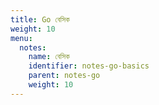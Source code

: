 ```yaml
---
title: Go বেসিক
weight: 10
menu:
  notes:
    name: বেসিক
    identifier: notes-go-basics
    parent: notes-go
    weight: 10
---
```

